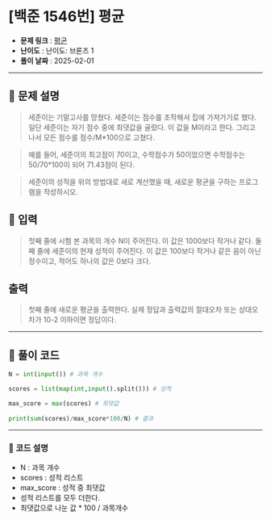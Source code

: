 # [백준 1546번] 평균

- **문제 링크** : [평균](https://boj.kr/1546)
- **난이도** : 난이도: 브론즈 1
- **풀이 날짜** : 2025-02-01  
---

## 📖 문제 설명

> 세준이는 기말고사를 망쳤다. 세준이는 점수를 조작해서 집에 가져가기로 했다. 일단 세준이는 자기 점수 중에 최댓값을 골랐다. 이 값을 M이라고 한다. 그리고 나서 모든 점수를 점수/M*100으로 고쳤다.

> 예를 들어, 세준이의 최고점이 70이고, 수학점수가 50이었으면 수학점수는 50/70*100이 되어 71.43점이 된다.

> 세준이의 성적을 위의 방법대로 새로 계산했을 때, 새로운 평균을 구하는 프로그램을 작성하시오.

## 📖 입력

> 첫째 줄에 시험 본 과목의 개수 N이 주어진다. 이 값은 1000보다 작거나 같다. 둘째 줄에 세준이의 현재 성적이 주어진다. 이 값은 100보다 작거나 같은 음이 아닌 정수이고, 적어도 하나의 값은 0보다 크다.

## 출력

> 첫째 줄에 새로운 평균을 출력한다. 실제 정답과 출력값의 절대오차 또는 상대오차가 10-2 이하이면 정답이다.

---

## 📝 풀이 코드

```python
N = int(input()) # 과목 개수

scores = list(map(int,input().split())) # 성적

max_score = max(scores) # 최댓값
    
print(sum(scores)/max_score*100/N) # 결과
```

---
 
### 🔹 코드 설명
- N : 과목 개수
- scores : 성적 리스트
- max_score : 성적 중 최댓값 
- 성적 리스트를 모두 더한다.
- 최댓값으로 나눈 값 * 100 / 과목개수
